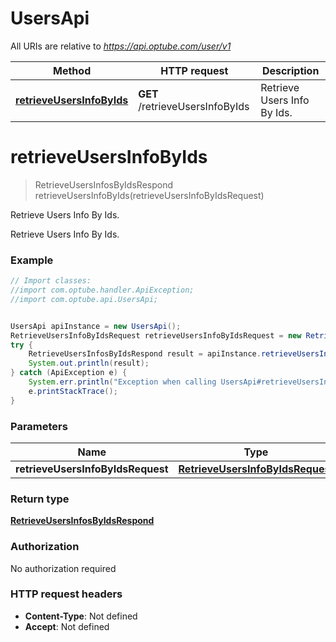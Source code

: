 # UsersApi

All URIs are relative to *https://api.optube.com/user/v1*

Method | HTTP request | Description
------------- | ------------- | -------------
[**retrieveUsersInfoByIds**](UsersApi.md#retrieveUsersInfoByIds) | **GET** /retrieveUsersInfoByIds | Retrieve Users Info By Ids.


<a name="retrieveUsersInfoByIds"></a>
# **retrieveUsersInfoByIds**
> RetrieveUsersInfosByIdsRespond retrieveUsersInfoByIds(retrieveUsersInfoByIdsRequest)

Retrieve Users Info By Ids.

Retrieve Users Info By Ids.

### Example
```java
// Import classes:
//import com.optube.handler.ApiException;
//import com.optube.api.UsersApi;


UsersApi apiInstance = new UsersApi();
RetrieveUsersInfoByIdsRequest retrieveUsersInfoByIdsRequest = new RetrieveUsersInfoByIdsRequest(); // RetrieveUsersInfoByIdsRequest | 
try {
    RetrieveUsersInfosByIdsRespond result = apiInstance.retrieveUsersInfoByIds(retrieveUsersInfoByIdsRequest);
    System.out.println(result);
} catch (ApiException e) {
    System.err.println("Exception when calling UsersApi#retrieveUsersInfoByIds");
    e.printStackTrace();
}
```

### Parameters

Name | Type | Description  | Notes
------------- | ------------- | ------------- | -------------
 **retrieveUsersInfoByIdsRequest** | [**RetrieveUsersInfoByIdsRequest**](RetrieveUsersInfoByIdsRequest.md)|  | [optional]

### Return type

[**RetrieveUsersInfosByIdsRespond**](RetrieveUsersInfosByIdsRespond.md)

### Authorization

No authorization required

### HTTP request headers

 - **Content-Type**: Not defined
 - **Accept**: Not defined

